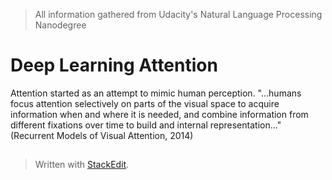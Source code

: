 > All information gathered from Udacity's Natural Language Processing Nanodegree

# Deep Learning Attention

Attention started as an attempt to mimic human perception. "...humans focus attention selectively on parts of the visual space to acquire information when and where it is needed, and combine information from different fixations over time to build and internal representation..." (Recurrent Models of Visual Attention, 2014)

##

> Written with [StackEdit](https://stackedit.io/).
<!--stackedit_data:
eyJoaXN0b3J5IjpbLTc2NTgxOTY5NSw3NDg1MjAxOTVdfQ==
-->